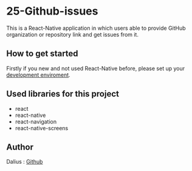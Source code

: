 # 25-Github-issues

This is a React-Native application in which users able to provide GitHub organization or repository link and get issues from it.

## How to get started

Firstly if you new and not used React-Native before, please set up your [development enviroment](https://reactnative.dev/docs/environment-setup).


## Used libraries for this project
-   react
-   react-native
-   react-navigation
-   react-native-screens


## Author

Dalius : [Github](https://github.com/dalram)
